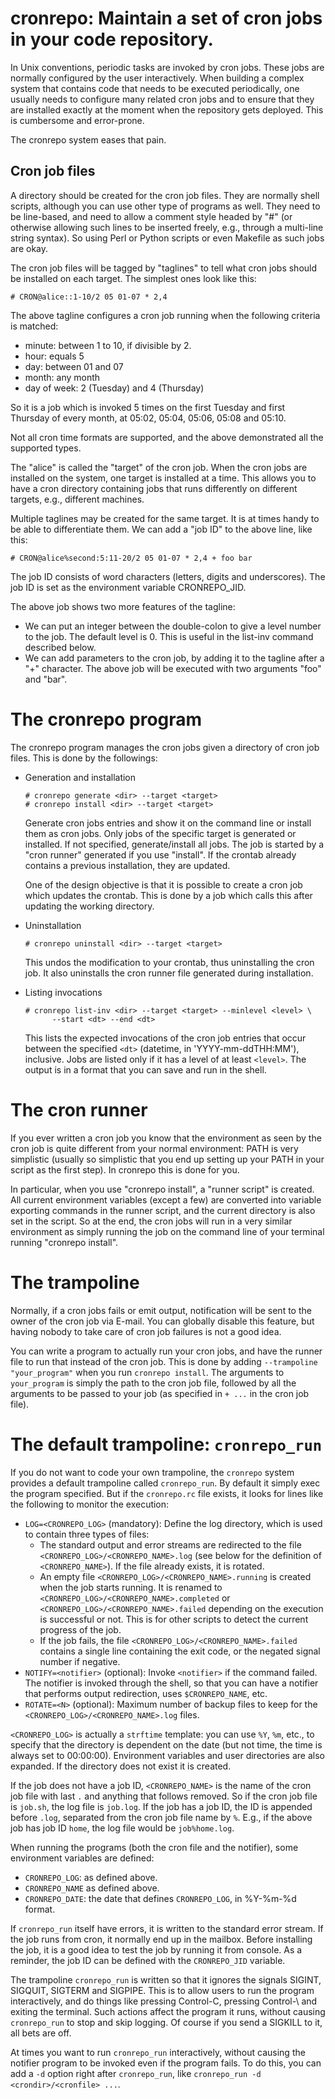 # cronrepo: Maintain a set of cron jobs in your code repository.

In Unix conventions, periodic tasks are invoked by cron jobs.  These
jobs are normally configured by the user interactively.  When building
a complex system that contains code that needs to be executed
periodically, one usually needs to configure many related cron jobs
and to ensure that they are installed exactly at the moment when the
repository gets deployed.  This is cumbersome and error-prone.

The cronrepo system eases that pain.

## Cron job files

A directory should be created for the cron job files.  They are
normally shell scripts, although you can use other type of programs as
well.  They need to be line-based, and need to allow a comment style
headed by "#" (or otherwise allowing such lines to be inserted freely,
e.g., through a multi-line string syntax).  So using Perl or Python
scripts or even Makefile as such jobs are okay.

The cron job files will be tagged by "taglines" to tell what cron jobs
should be installed on each target.  The simplest ones look like this:

    # CRON@alice::1-10/2 05 01-07 * 2,4

The above tagline configures a cron job running when the following
criteria is matched:

  * minute: between 1 to 10, if divisible by 2.
  * hour: equals 5
  * day: between 01 and 07
  * month: any month
  * day of week: 2 (Tuesday) and 4 (Thursday)

So it is a job which is invoked 5 times on the first Tuesday and first
Thursday of every month, at 05:02, 05:04, 05:06, 05:08 and 05:10.

Not all cron time formats are supported, and the above demonstrated
all the supported types.

The "alice" is called the "target" of the cron job.  When the cron
jobs are installed on the system, one target is installed at a time.
This allows you to have a cron directory containing jobs that runs
differently on different targets, e.g., different machines.

Multiple taglines may be created for the same target.  It is at times
handy to be able to differentiate them.  We can add a "job ID" to the
above line, like this:

    # CRON@alice%second:5:11-20/2 05 01-07 * 2,4 + foo bar

The job ID consists of word characters (letters, digits and
underscores).  The job ID is set as the environment variable
CRONREPO_JID.

The above job shows two more features of the tagline:

  * We can put an integer between the double-colon to give a level
    number to the job.  The default level is 0.  This is useful in the
    list-inv command described below.
  * We can add parameters to the cron job, by adding it to the tagline
    after a "+" character.  The above job will be executed with two
    arguments "foo" and "bar".

# The cronrepo program

The cronrepo program manages the cron jobs given a directory of cron
job files.  This is done by the followings:

  * Generation and installation

        # cronrepo generate <dir> --target <target>
        # cronrepo install <dir> --target <target>

    Generate cron jobs entries and show it on the command line or
    install them as cron jobs.  Only jobs of the specific target is
    generated or installed.  If not specified, generate/install all
    jobs.  The job is started by a "cron runner" generated if you use
    "install".  If the crontab already contains a previous
    installation, they are updated.

    One of the design objective is that it is possible to create a
    cron job which updates the crontab.  This is done by a job which
    calls this after updating the working directory.

  * Uninstallation

        # cronrepo uninstall <dir> --target <target>

    This undos the modification to your crontab, thus uninstalling the
    cron job.  It also uninstalls the cron runner file generated
    during installation.

  * Listing invocations

        # cronrepo list-inv <dir> --target <target> --minlevel <level> \
              --start <dt> --end <dt>

    This lists the expected invocations of the cron job entries that
    occur between the specified `<dt>` (datetime, in
    'YYYY-mm-ddTHH:MM'), inclusive.  Jobs are listed only if it has a
    level of at least `<level>`.  The output is in a format that you
    can save and run in the shell.

# The cron runner

If you ever written a cron job you know that the environment as seen
by the cron job is quite different from your normal environment: PATH
is very simplistic (usually so simplistic that you end up setting up
your PATH in your script as the first step).  In cronrepo this is done
for you.

In particular, when you use "cronrepo install", a "runner script" is
created.  All current environment variables (except a few) are
converted into variable exporting commands in the runner script, and
the current directory is also set in the script.  So at the end, the
cron jobs will run in a very similar environment as simply running the
job on the command line of your terminal running "cronrepo install".

# The trampoline

Normally, if a cron jobs fails or emit output, notification will be
sent to the owner of the cron job via E-mail.  You can globally
disable this feature, but having nobody to take care of cron job
failures is not a good idea.

You can write a program to actually run your cron jobs, and have the
runner file to run that instead of the cron job.  This is done by
adding `--trampoline "your_program"` when you run `cronrepo install`.
The arguments to `your_program` is simply the path to the cron job
file, followed by all the arguments to be passed to your job (as
specified in `+ ...` in the cron job file).

# The default trampoline: `cronrepo_run`

If you do not want to code your own trampoline, the `cronrepo` system
provides a default trampoline called `cronrepo_run`.  By default it
simply exec the program specified.  But if the `cronrepo.rc` file
exists, it looks for lines like the following to monitor the
execution:

  * `LOG=<CRONREPO_LOG>` (mandatory): Define the log
    directory, which is used to contain three types of files:
      * The standard output and error streams are redirected to the
        file `<CRONREPO_LOG>/<CRONREPO_NAME>.log` (see below for the
        definition of `<CRONREPO_NAME>`).  If the file already exists,
        it is rotated.
      * An empty file `<CRONREPO_LOG>/<CRONREPO_NAME>.running` is
        created when the job starts running.  It is renamed to
        `<CRONREPO_LOG>/<CRONREPO_NAME>.completed` or
        `<CRONREPO_LOG>/<CRONREPO_NAME>.failed` depending on the
        execution is successful or not.  This is for other scripts to
        detect the current progress of the job.
      * If the job fails, the file
        `<CRONREPO_LOG>/<CRONREPO_NAME>.failed` contains a single
        line containing the exit code, or the negated signal number if
        negative.
  * `NOTIFY=<notifier>` (optional): Invoke `<notifier>` if the command
    failed.  The notifier is invoked through the shell, so that you
    can have a notifier that performs output redirection, uses
    `$CRONREPO_NAME`, etc.
  * `ROTATE=<N>` (optional): Maximum number of backup files to keep
    for the `<CRONREPO_LOG>/<CRONREPO_NAME>.log` files.

`<CRONREPO_LOG>` is actually a `strftime` template: you can use `%Y`,
`%m`, etc., to specify that the directory is dependent on the date
(but not time, the time is always set to 00:00:00).  Environment
variables and user directories are also expanded.  If the directory
does not exist it is created.

If the job does not have a job ID, `<CRONREPO_NAME>` is the name of
the cron job file with last `.` and anything that follows removed.  So
if the cron job file is `job.sh`, the log file is `job.log`.  If the
job has a job ID, the ID is appended before `.log`, separated from the
cron job file name by `%`.  E.g., if the above job has job ID `home`,
the log file would be `job%home.log`.

When running the programs (both the cron file and the notifier), some
environment variables are defined:

  * `CRONREPO_LOG`: as defined above.
  * `CRONREPO_NAME` as defined above.
  * `CRONREPO_DATE`: the date that defines `CRONREPO_LOG`, in %Y-%m-%d format.

If `cronrepo_run` itself have errors, it is written to the standard
error stream.  If the job runs from cron, it normally end up in the
mailbox.  Before installing the job, it is a good idea to test the job
by running it from console.  As a reminder, the job ID can be defined
with the `CRONREPO_JID` variable.

The trampoline `cronrepo_run` is written so that it ignores the
signals SIGINT, SIGQUIT, SIGTERM and SIGPIPE.  This is to allow users
to run the program interactively, and do things like pressing
Control-C, pressing Control-\ and exiting the terminal.  Such actions
affect the program it runs, without causing `cronrepo_run` to stop and
skip logging.  Of course if you send a SIGKILL to it, all bets are
off.

At times you want to run `cronrepo_run` interactively, without causing
the notifier program to be invoked even if the program fails.  To do
this, you can add a `-d` option right after `cronrepo_run`, like
`cronrepo_run -d <crondir>/<cronfile> ...`.
